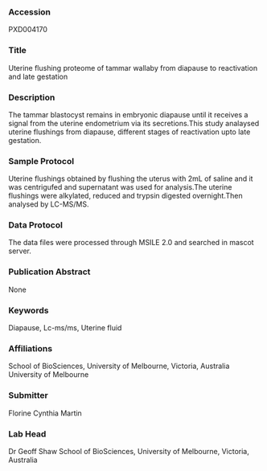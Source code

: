 ### Accession
PXD004170

### Title
Uterine flushing proteome of tammar wallaby from diapause to reactivation and late gestation

### Description
The tammar blastocyst remains in embryonic diapause until it receives a signal from the uterine endometrium via its secretions.This study analaysed uterine flushings from diapause, different stages of reactivation upto late gestation.

### Sample Protocol
Uterine flushings obtained by flushing the uterus with 2mL of saline and it was centrigufed and supernatant was used for analysis.The uterine flushings were alkylated, reduced and trypsin digested overnight.Then analysed by LC-MS/MS.

### Data Protocol
The data files were processed through MSILE 2.0 and searched in mascot server.

### Publication Abstract
None

### Keywords
Diapause, Lc-ms/ms, Uterine fluid

### Affiliations
School of BioSciences, University of Melbourne, Victoria, Australia
University of Melbourne

### Submitter
Florine Cynthia Martin

### Lab Head
Dr Geoff Shaw
School of BioSciences, University of Melbourne, Victoria, Australia


